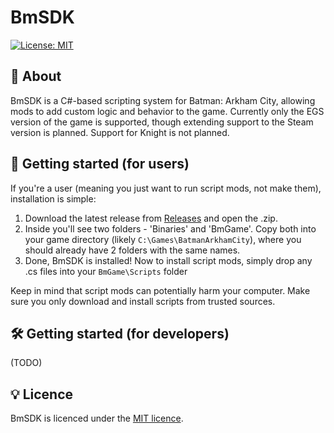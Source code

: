 # BmSDK
[![License: MIT](https://img.shields.io/badge/License-MIT-green.svg)](LICENSE.md)

## 📖 About
BmSDK is a C#-based scripting system for Batman: Arkham City, allowing mods to add custom logic and behavior to the game. Currently only the EGS version of the game is supported, though extending support to the Steam version is planned. Support for Knight is not planned.

## 🚀 Getting started (for users)
If you're a user (meaning you just want to run script mods, not make them), installation is simple:
1. Download the latest release from [Releases](/releases/latest) and open the .zip.
2. Inside you'll see two folders - 'Binaries' and 'BmGame'. Copy both into your game directory (likely `C:\Games\BatmanArkhamCity`), where you should already have 2 folders with the same names.
3. Done, BmSDK is installed! Now to install script mods, simply drop any .cs files into your `BmGame\Scripts` folder

Keep in mind that script mods can potentially harm your computer. Make sure you only download and install scripts from trusted sources.

## 🛠️ Getting started (for developers)
(TODO)

## 💡 Licence
BmSDK is licenced under the [MIT licence](LICENSE.md).
